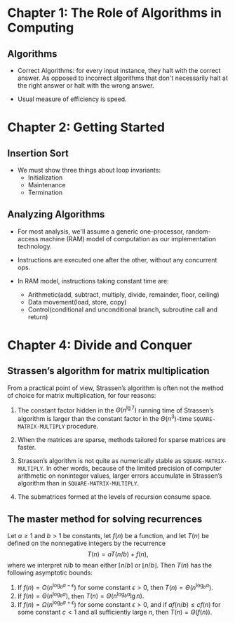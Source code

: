 # Chapter 1: The Role of Algorithms in Computing

## Algorithms

* Correct Algorithms: for every input instance, they halt with the correct answer. As opposed to incorrect algorithms that don't necessarily halt at the right answer or halt with the wrong answer.

* Usual measure of efficiency is speed.

# Chapter 2: Getting Started

## Insertion Sort

* We must show three things about loop invariants:
    * Initialization
    * Maintenance
    * Termination

## Analyzing Algorithms

* For most analysis, we'll assume a generic one-processor, random-access machine (RAM) model of computation as our implementation technology.

* Instructions are executed one after the other, without any concurrent ops.

* In RAM model, instructions taking constant time are: 
    * Arithmetic(add, subtract, multiply, divide, remainder, floor, ceiling)
    * Data movement(load, store, copy)
    * Control(conditional and unconditional branch, subroutine call and return)

# Chapter 4: Divide and Conquer

## Strassen’s algorithm for matrix multiplication

From a practical point of view, Strassen’s algorithm is often not the method of choice for matrix multiplication, for four reasons:

1. The constant factor hidden in the $\Theta(n^{\lg7})$ running time of Strassen’s algorithm is larger than the constant factor in the $\Theta(n^3)$-time `SQUARE-MATRIX-MULTIPLY` procedure.

2. When the matrices are sparse, methods tailored for sparse matrices are faster.

3. Strassen’s algorithm is not quite as numerically stable as `SQUARE-MATRIX-MULTIPLY`. In other words, because of the limited precision of computer arithmetic on noninteger values, larger errors accumulate in Strassen’s algorithm than in `SQUARE-MATRIX-MULTIPLY`.

4. The submatrices formed at the levels of recursion consume space.

## The master method for solving recurrences

Let $a\ge1$ and $b>1$ be constants, let $f(n)$ be a function, and let $T(n)$ be defined on the nonnegative integers by the recurrence $$T(n)=aT(n/b)+f(n),$$ where we interpret $n/b$ to mean either $\lceil n/b\rceil$ or $\lfloor n/b\rfloor.$ Then $T(n)$ has the following asymptotic bounds:

1. If $f(n)=O(n^{\log_ba-\epsilon})$ for some constant $\epsilon>0,$ then $T(n)=\Theta(n^{\log_ba}).$
2. If $f(n)=\Theta(n^{\log_ba}),$ then $T(n)=\Theta(n^{\log_ba}\lg{n}).$
3. If $f(n)=\Omega(n^{\log_ba+\epsilon})$ for some constant $\epsilon>0,$ and if $af(n/b)\le cf(n)$ for some constant $c<1$ and all sufficiently large $n,$ then $T(n)=\Theta(f(n)).$
